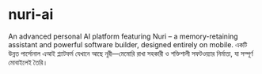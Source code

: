 # nuri-ai
An advanced personal AI platform featuring Nuri – a memory-retaining assistant and powerful software builder, designed entirely on mobile. একটি উন্নত পার্সোনাল এআই প্ল্যাটফর্ম যেখানে আছে নূরী—মেমোরি রাখা সহকারী ও শক্তিশালী সফটওয়্যার নির্মাতা, যা সম্পূর্ণ মোবাইলেই তৈরি।  
